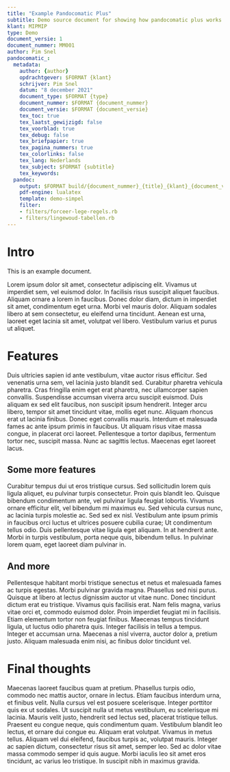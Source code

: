 ```yaml
---
title: "Example Pandocomatic Plus"
subtitle: Demo source document for showing how pandocomatic plus works
klant: MIPMIP
type: Demo
document_versie: 1
document_nummer: MM001
author: Pim Snel
pandocomatic_:
  metadata:
    author: {author}
    opdrachtgever: $FORMAT {klant}
    schrijver: Pim Snel
    datum: "8 december 2021"
    document_type: $FORMAT {type}
    document_nummer: $FORMAT {document_nummer}
    document_versie: $FORMAT {document_versie}
    tex_toc: true
    tex_laatst_gewijzigd: false
    tex_voorblad: true
    tex_debug: false
    tex_briefpapier: true
    tex_pagina_nummers: true
    tex_colorlinks: false
    tex_lang: Nederlands
    tex_subject: $FORMAT {subtitle}
    tex_keywords:
  pandoc:
    output: $FORMAT build/{document_nummer}_{title}_{klant}_{document_versie}.pdf
    pdf-engine: lualatex
    template: demo-simpel
    filter:
    - filters/forceer-lege-regels.rb
    - filters/lingewoud-tabellen.rb
---
```


# Intro

This is an example document.

Lorem ipsum dolor sit amet, consectetur adipiscing elit. Vivamus ut imperdiet
sem, vel euismod dolor. In facilisis risus suscipit aliquet faucibus. Aliquam
ornare a lorem in faucibus. Donec dolor diam, dictum in imperdiet sit amet,
condimentum eget urna. Morbi vel mauris dolor. Aliquam sodales libero at sem
consectetur, eu eleifend urna tincidunt. Aenean est urna, laoreet eget lacinia
sit amet, volutpat vel libero. Vestibulum varius et purus ut aliquet.

# Features

Duis ultricies sapien id ante vestibulum, vitae auctor risus efficitur. Sed
venenatis urna sem, vel lacinia justo blandit sed. Curabitur pharetra vehicula
pharetra. Cras fringilla enim eget erat pharetra, nec ullamcorper sapien
convallis. Suspendisse accumsan viverra arcu suscipit euismod. Duis aliquam ex
sed elit faucibus, non suscipit ipsum hendrerit. Integer arcu libero, tempor
sit amet tincidunt vitae, mollis eget nunc. Aliquam rhoncus erat ut lacinia
finibus. Donec eget convallis mauris. Interdum et malesuada fames ac ante ipsum
primis in faucibus. Ut aliquam risus vitae massa congue, in placerat orci
laoreet. Pellentesque a tortor dapibus, fermentum tortor nec, suscipit massa.
Nunc ac sagittis lectus. Maecenas eget laoreet lacus.

## Some more features

Curabitur tempus dui ut eros tristique cursus. Sed sollicitudin lorem quis
ligula aliquet, eu pulvinar turpis consectetur. Proin quis blandit leo. Quisque
bibendum condimentum ante, vel pulvinar ligula feugiat lobortis. Vivamus ornare
efficitur elit, vel bibendum mi maximus eu. Sed vehicula cursus nunc, ac
lacinia turpis molestie ac. Sed sed ex nisl. Vestibulum ante ipsum primis in
faucibus orci luctus et ultrices posuere cubilia curae; Ut condimentum tellus
odio. Duis pellentesque vitae ligula eget aliquam. In at hendrerit ante. Morbi
in turpis vestibulum, porta neque quis, bibendum tellus. In pulvinar lorem
quam, eget laoreet diam pulvinar in.

## And more

Pellentesque habitant morbi tristique senectus et netus et malesuada fames ac
turpis egestas. Morbi pulvinar gravida magna. Phasellus sed nisi purus. Quisque
at libero at lectus dignissim auctor ut vitae nunc. Donec tincidunt dictum erat
eu tristique. Vivamus quis facilisis erat. Nam felis magna, varius vitae orci
et, commodo euismod dolor. Proin imperdiet feugiat mi in facilisis. Etiam
elementum tortor non feugiat finibus. Maecenas tempus tincidunt ligula, ut
luctus odio pharetra quis. Integer facilisis in tellus a tempus. Integer et
accumsan urna. Maecenas a nisl viverra, auctor dolor a, pretium justo. Aliquam
malesuada enim nisi, ac finibus dolor tincidunt vel.


# Final thoughts


Maecenas laoreet faucibus quam at pretium. Phasellus turpis odio, commodo nec
mattis auctor, ornare in lectus. Etiam faucibus interdum urna, et finibus
velit. Nulla cursus vel est posuere scelerisque. Integer porttitor quis ex ut
sodales. Ut suscipit nulla ut metus vestibulum, eu scelerisque mi lacinia.
Mauris velit justo, hendrerit sed lectus sed, placerat tristique tellus.
Praesent eu congue neque, quis condimentum quam. Vestibulum blandit leo lectus,
et ornare dui congue eu. Aliquam erat volutpat. Vivamus in metus tellus.
Aliquam vel dui eleifend, faucibus turpis ac, volutpat mauris. Integer ac
sapien dictum, consectetur risus sit amet, semper leo. Sed ac dolor vitae massa
commodo semper id quis augue. Morbi iaculis leo sit amet eros tincidunt, ac
varius leo tristique. In suscipit nibh in maximus gravida.
